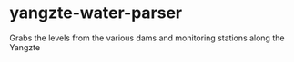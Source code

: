 # yangzte-water-parser
Grabs the levels from the various dams and monitoring stations along the Yangzte

